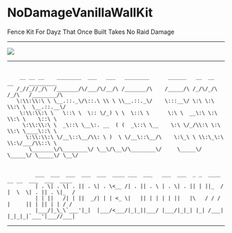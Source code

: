 # NoDamageVanillaWallKit

 Fence Kit For Dayz That Once Built Takes No Raid Damage

<hr/>

[![](https://readme-typing-svg.demolab.com?font=Jersey+20&size=22&duration=5500&pause=1000&color=00C830&background=000000&vCenter=true&multiline=true&random=true&width=490&height=60&lines=DROPD3ADS+Dayz+Modz+%2B+CODE+DEVELOPMENT%C2%A9)](https://git.io/typing-svg)


<hr/>


##

        __ __ __    ________  ___   ___   ________      ______   __  __   __     _________  
       /_//_//_/\  /_______/\/___/\/__/\ /_______/\    /_____/\ /_/\/_/\ /_/\   /________/\ 
       \:\\:\\:\ \ \__.::._\/\::.\ \\ \ \\__.::._\/    \:::__\/ \:\ \:\ \\:\ \  \__.::.__\/ 
        \:\\:\\:\ \   \::\ \  \:: \/_) \ \  \::\ \      \:\ \  __\:\ \:\ \\:\ \    \::\ \   
         \:\\:\\:\ \  _\::\ \__\:. __  ( (  _\::\ \__    \:\ \/_/\\:\ \:\ \\:\ \____\::\ \  
          \:\\:\\:\ \/__\::\__/\\: \ )  \ \/__\::\__/\    \:\_\ \ \\:\_\:\ \\:\/___/\\::\ \ 
           \_______\/\________\/ \__\/\__\/\________\/     \_____\/ \_____\/ \_____\/ \__\/ 

##                                                                                                                                                                        



             ___  ___  ___  ___  ___  ____ ___  ___   ___  ___  _ _  ____  __ __  ___  ___  ____
             | . \| . \| . || . \| . \<__ /| . || . \ | . \| . || | ||_  / |  \  \| . || . \|_  /
             | | ||   /| | ||  _/| | | <_ \|   || | | | | ||   |\   / / /  |     || | || | | / / 
             |___/|_\_\`___'|_|  |___/<___/|_|_||___/ |___/|_|_| |_| /___| |_|_|_|`___'|___//___|
 
<hr/>
